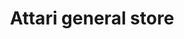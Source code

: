 ---
title: "Attari general store"
url: /karachi/attari-general-store-saeedabad-street-no-65-sector-5-g-shop-no-69-11-sector-5-saeedabad-karachi-karachi-city-sindh-75760-pakistan/
shop: general
---